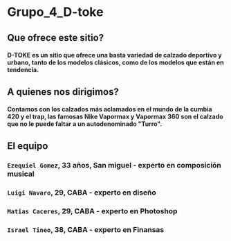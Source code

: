 # Grupo_4_D-toke

## Que ofrece este sitio?
#### D-TOKE es un sitio que ofrece una basta variedad de calzado deportivo y urbano, tanto de los modelos clásicos, como de los modelos que están en tendencia.
## A quienes nos dirigimos?
#### Contamos con los calzados más aclamados en el mundo de la cumbia 420 y el trap, las famosas Nike Vapormax y Vapormax 360 son el calzado que no le puede faltar a un autodenominado "Turro".

## El equipo
### `Ezequiel Gomez`, 33 años, San miguel - experto en composición musical
### `Luigi Navaro`, 29, CABA - experto en diseño
### `Matias Caceres`, 29, CABA - experto en Photoshop
### `Israel Tineo`, 38, CABA - experto en Finansas
